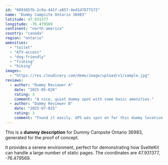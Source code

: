 ```yaml
---
id: "089385fb-2c9a-441f-a857-4ed1d7877572"
name: "Dummy Campsite Ontario 36983"
latitude: 47.931377
longitude: -76.479569
continent: "north-america"
country: "canada"
region: "ontario"
amenities:
  - "toilet"
  - "ATV-access"
  - "dog-friendly"
  - "fishing"
  - "hiking"
images:
  - "https://res.cloudinary.com/demo/image/upload/v1/sample.jpg"
reviews:
  - author: "Dummy Reviewer A"
    date: "2025-05-026"
    rating: 3
    comment: "A nice, quiet dummy spot with some basic amenities."
  - author: "Dummy Reviewer B"
    date: "2025-07-025"
    rating: 3
    comment: "Found it easily. GPS was spot on for this dummy location."
---
```


This is a **dummy description** for Dummy Campsite Ontario 36983, generated for the proof of concept.

It provides a serene environment, perfect for demonstrating how SvelteKit can handle a large number of static pages. The coordinates are 47.931377, -76.479569.
